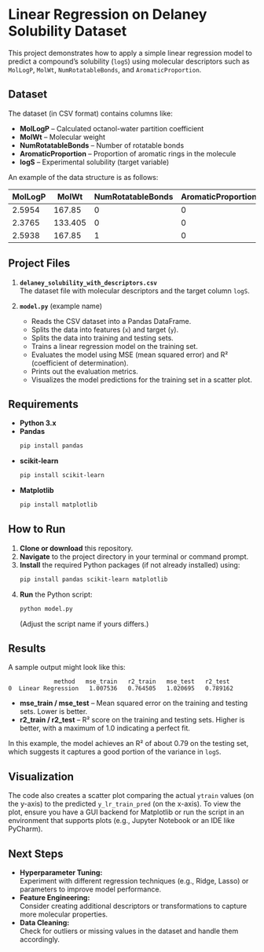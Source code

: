 
# Linear Regression on Delaney Solubility Dataset

This project demonstrates how to apply a simple linear regression model to predict a compound’s solubility (`logS`) using molecular descriptors such as `MolLogP`, `MolWt`, `NumRotatableBonds`, and `AromaticProportion`.

## Dataset

The dataset (in CSV format) contains columns like:
- **MolLogP** – Calculated octanol-water partition coefficient
- **MolWt** – Molecular weight
- **NumRotatableBonds** – Number of rotatable bonds
- **AromaticProportion** – Proportion of aromatic rings in the molecule
- **logS** – Experimental solubility (target variable)

An example of the data structure is as follows:

| MolLogP | MolWt   | NumRotatableBonds | AromaticProportion | logS   |
|---------|---------|--------------------|---------------------|--------|
| 2.5954  | 167.85  | 0                  | 0                   | -2.18  |
| 2.3765  | 133.405 | 0                  | 0                   | -2.00  |
| 2.5938  | 167.85  | 1                  | 0                   | -1.74  |

## Project Files

1. **`delaney_solubility_with_descriptors.csv`**  
   The dataset file with molecular descriptors and the target column `logS`.

2. **`model.py`** (example name)  
   - Reads the CSV dataset into a Pandas DataFrame.  
   - Splits the data into features (`x`) and target (`y`).  
   - Splits the data into training and testing sets.  
   - Trains a linear regression model on the training set.  
   - Evaluates the model using MSE (mean squared error) and R² (coefficient of determination).  
   - Prints out the evaluation metrics.  
   - Visualizes the model predictions for the training set in a scatter plot.

## Requirements

- **Python 3.x**
- **Pandas**  
  ```bash
  pip install pandas
  ```
- **scikit-learn**  
  ```bash
  pip install scikit-learn
  ```
- **Matplotlib**  
  ```bash
  pip install matplotlib
  ```

## How to Run

1. **Clone or download** this repository.  
2. **Navigate** to the project directory in your terminal or command prompt.
3. **Install** the required Python packages (if not already installed) using:
   ```bash
   pip install pandas scikit-learn matplotlib
   ```
4. **Run** the Python script:
   ```bash
   python model.py
   ```
   (Adjust the script name if yours differs.)

## Results

A sample output might look like this:

```
             method   mse_train   r2_train   mse_test   r2_test
0  Linear Regression   1.007536   0.764505   1.020695   0.789162
```

- **mse_train / mse_test** – Mean squared error on the training and testing sets. Lower is better.  
- **r2_train / r2_test** – R² score on the training and testing sets. Higher is better, with a maximum of 1.0 indicating a perfect fit.

In this example, the model achieves an R² of about 0.79 on the testing set, which suggests it captures a good portion of the variance in `logS`.

## Visualization

The code also creates a scatter plot comparing the actual `ytrain` values (on the y-axis) to the predicted `y_lr_train_pred` (on the x-axis). To view the plot, ensure you have a GUI backend for Matplotlib or run the script in an environment that supports plots (e.g., Jupyter Notebook or an IDE like PyCharm).

## Next Steps

- **Hyperparameter Tuning:**  
  Experiment with different regression techniques (e.g., Ridge, Lasso) or parameters to improve model performance.
- **Feature Engineering:**  
  Consider creating additional descriptors or transformations to capture more molecular properties.
- **Data Cleaning:**  
  Check for outliers or missing values in the dataset and handle them accordingly.
